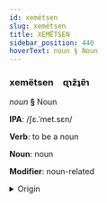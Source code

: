 ```yaml
---
id: xemëtsen
slug: xemëtsen
title: XEMËTSEN
sidebar_position: 440
hoverText: noun § Noun
---
```


### xemëtsen&emsp;<span kind="abugida">ɋɿƶ̆ʇɐ̃ɿ</span>

*noun* **§** Noun

**IPA**: /ʃɛ.ˈmet.sɛn/

**Verb**: to be a noun

**Noun**: noun

**Modifier**: noun-related

<details>
    <summary>Origin</summary>
    Hebrew שֵׁם עֶצֶם‎ shem étsem /ʃɛm ˈɛtsɛm/<br/>
    <em>Afroasiatic Language Family</em>
</details>
